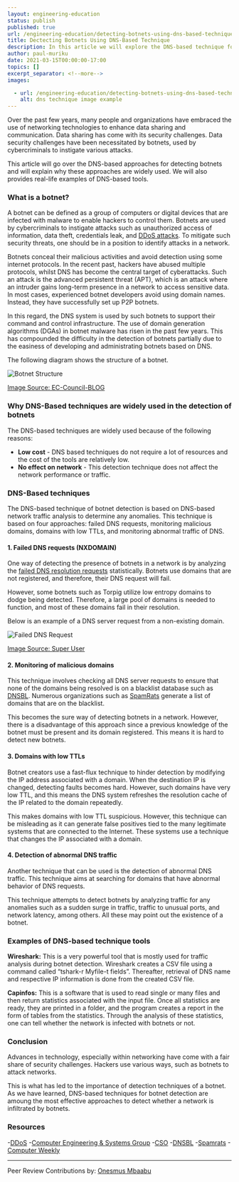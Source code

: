 ```yaml
---
layout: engineering-education
status: publish
published: true
url: /engineering-education/detecting-botnets-using-dns-based-technique/
title: Dectecting Botnets Using DNS-Based Technique
description: In this article we will explore the DNS-based technique for detecting botnets. 
author: paul-muriku
date: 2021-03-15T00:00:00-17:00
topics: []
excerpt_separator: <!--more-->
images:

  - url: /engineering-education/detecting-botnets-using-dns-based-technique/hero.jpg
    alt: dns technique image example
---
```

Over the past few years, many people and organizations have embraced the use of networking technologies to enhance data sharing and communication. Data sharing has come with its security challenges. Data security challenges have been necessitated by botnets, used by cybercriminals to instigate various attacks. 
<!--more-->
This article will go over the DNS-based approaches for detecting botnets and will explain why these approaches are widely used. We will also provides real-life examples of DNS-based tools.

### What is a botnet?
A botnet can be defined as a group of computers or digital devices that are infected with malware to enable hackers to control them. Botnets are used by cybercriminals to instigate attacks such as unauthorized access of information, data theft, credentials leak, and [DDoS attacks](/engineering-education/denial-of-service/). To mitigate such security threats, one should be in a position to identify attacks in a network.

Botnets conceal their malicious activities and avoid detection using some internet protocols. In the recent past, hackers have abused multiple protocols, whilst DNS has become the central target of cyberattacks.  Such an attack is the advanced persistent threat (APT), which is an attack where an intruder gains long-term presence in a network to access sensitive data. In most cases, experienced botnet developers avoid using domain names. Instead, they have successfully set up P2P botnets. 

In this regard, the DNS system is used by such botnets to support their command and control infrastructure. The use of domain generation algorithms (DGAs) in botnet malware has risen in the past few years. This has compounded the difficulty in the detection of botnets partially due to the easiness of developing and administrating botnets based on DNS.  

The following diagram shows the structure of a botnet. 

![Botnet Structure](/engineering-education/detecting-botnets-using-dns-based-technique/botnet-structure.png)

[Image Source: EC-Council-BLOG](https://blog.eccouncil.org/wp-content/uploads/2018/12/the-structure-of-a-botnet.png)

### Why DNS-Based techniques are widely used in the detection of botnets
The DNS-based techniques are widely used because of the following reasons:
- **Low cost** - DNS based techniques do not require a lot of resources and the cost of the tools are relatively low.
- **No effect on network** - This detection technique does not affect the network performance or traffic.

### DNS-Based techniques
The DNS-based technique of botnet detection is based on DNS-based network traffic analysis to determine any anomalies. This technique is based on four approaches: failed DNS requests, monitoring malicious domains, domains with low TTLs, and monitoring abnormal traffic of DNS.

#### 1. Failed DNS requests (NXDOMAIN)
One way of detecting the presence of botnets in a network is by analyzing the [failed DNS resolution requests](http://cesg.tamu.edu/wp-content/uploads/2012/04/reddy_papers/securecomm11.pdf) statistically. Botnets use domains that are not registered, and therefore, their DNS request will fail. 

However, some botnets such as Torpig utilize low entropy domains to dodge being detected. Therefore, a large pool of domains is needed to function, and most of these domains fail in their resolution. 

Below is an example of a DNS server request from a non-existing domain.
 
![Failed DNS Request](/engineering-education/detecting-botnets-using-dns-based-technique/failed-dns-request.png)

[Image Source: Super User](https://i.stack.imgur.com/trpaB.png)

#### 2. Monitoring of malicious domains
This technique involves checking all DNS server requests to ensure that none of the domains being resolved is on a blacklist database such as [DNSBL](http://www.dnsbl.info/). Numerous organizations such as [SpamRats](http://www.spamrats.com/) generate a list of domains that are on the blacklist. 

This becomes the sure way of detecting botnets in a network. However, there is a disadvantage of this approach since a previous knowledge of the botnet must be present and its domain registered. This means it is hard to detect new botnets. 

#### 3. Domains with low TTLs
Botnet creators use a fast-flux technique to hinder detection by modifying the IP address associated with a domain. When the destination IP is changed, detecting faults becomes hard. However, such domains have very low TTL, and this means the DNS system refreshes the resolution cache of the IP related to the domain repeatedly. 

This makes domains with low TTL suspicious. However, this technique can be misleading as it can generate false positives tied to the many legitimate systems that are connected to the Internet. These systems use a technique that changes the IP associated with a domain. 

#### 4. Detection of abnormal DNS traffic
Another technique that can be used is the detection of abnormal DNS traffic. This technique aims at searching for domains that have abnormal behavior of DNS requests. 

This technique attempts to detect botnets by analyzing traffic for any anomalies such as a sudden surge in traffic, traffic to unusual ports, and network latency, among others. All these may point out the existence of a botnet.

### Examples of DNS-based technique tools
**Wireshark:** This is a very powerful tool that is mostly used for traffic analysis during botnet detection. Wireshark creates a CSV file using a command called “tshark-r Myfile-t fields”. Thereafter, retrieval of DNS name and respective IP information is done from the created CSV file.

**Capinfos:** This is a software that is used to read single or many files and then return statistics associated with the input file. Once all statistics are ready, they are printed in a folder, and the program creates a report in the form of tables from the statistics. Through the analysis of these statistics, one can tell whether the network is infected with botnets or not.

### Conclusion
Advances in technology, especially within networking have come with a fair share of security challenges. Hackers use various ways, such as botnets to attack networks. 

This is what has led to the importance of detection techniques of a botnet. As we have learned, DNS-based techniques for botnet detection are amoung the most effective approaches to detect whether a network is infiltrated by botnets.  

### Resources
-[DDoS](https://www.csoonline.com/article/3222095/ddos-explained-how-denial-of-service-attacks-are-evolving.html)
-[Computer Engineering & Systems Group](http://cesg.tamu.edu/wp-content/uploads/2012/04/reddy_papers/securecomm11.pdf)
-[CSO](https://www.csoonline.com/article/3222095/ddos-explained-how-denial-of-service-attacks-are-evolving.html)
-[DNSBL](http://www.dnsbl.info/)
-[Spamrats](http://www.spamrats.com/)
-[Computer Weekly](https://www.computerweekly.com/tip/Four-handy-botnet-detection-techniques-and-tools-A-tutorial)

---
Peer Review Contributions by: [Onesmus Mbaabu](/engineering-education/authors/onesmus-mbaabu/)
